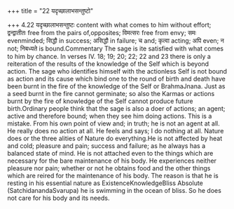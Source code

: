 +++
title = "22 यदृच्छालाभसन्तुष्टो"

+++
4.22 यदृच्छालाभसन्तुष्टः content with what comes to him without effort;
द्वन्द्वातीतः free from the pairs of,opposites; विमत्सरः free from envy;
समः evenminded; सिद्धौ in success; असिद्धौ in failure; च and; कृत्वा
acting; अपि even; न not; निबध्यते is bound.Commentary The sage is ite
satisfied with what comes to him by chance. In verses IV. 18; 19; 20;
22; 22 and 23 there is only a reiteration of the results of the
knowledge of the Self which is beyond action. The sage who identifies
himself with the actionless Self is not bound as action and its cause
which bind one to the round of birth and death have been burnt in the
fire of the knowledge of the Self or BrahmaJnana. Just as a seed burnt
in the fire cannot germinate; so also the Karmas or actions burnt by the
fire of knowledge of the Self cannot produce future birth.Ordinary
people think that the sage is also a doer of actions; an agent; active
and therefore bound; when they see him doing actions. This is a mistake.
From his own point of view and; in truth; he is not an agent at all. He
really does no action at all. He feels and says; I do nothing at all.
Nature does or the three alities of Nature do everything.He is not
affected by heat and cold; pleasure and pain; success and failure; as he
always has a balanced state of mind. He is not attached even to the
things which are necessary for the bare maintenance of his body. He
experiences neither pleasure nor pain; whether or not he obtains food
and the other things which are reired for the maintenance of his body.
The reason is that he is resting in his essential nature as
ExistenceKnowledgeBliss Absolute (SatchidanandaSvarupa) he is swimming
in the ocean of bliss. So he does not care for his body and its needs.
